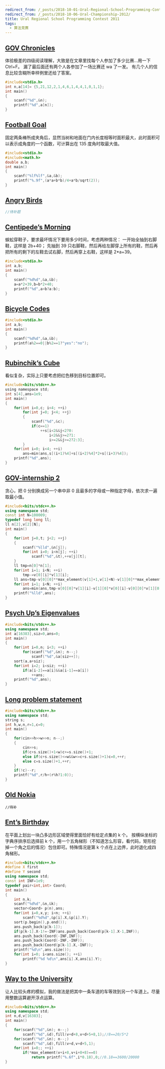 ```yaml
---
redirect_from: /_posts/2018-10-01-Ural-Regional-School-Programming-Contest-2011/
redirect_from: /_posts/2018-10-06-Ural-Championship-2012/
title: Ural Regional School Programming Contest 2011
tags:
  - 算法竞赛
---
```


## [GOV Chronicles](https://vjudge.net/problem/URAL-1873)

体验极差的四级阅读理解，大致是在文章里找每个人参加了多少比赛…用一下 Ctrl+F。
漏了最后面还有两个人各参加了一场比赛还 wa 了一发。
有几个人的信息比较含糊所幸样例里还给了答案。

```c
#include<stdio.h>
int n,a[14]= {5,21,12,2,1,4,6,1,4,4,1,0,1,1};
int main()
{
	scanf("%d",&n);
	printf("%d",a[n]);
}
```

## [Football Goal](https://vjudge.net/problem/URAL-1874)

固定两条棒所成夹角后，显然当树和地面在门内长度相等时面积最大，此时面积可以表示成角度的一个函数，可计算出在 135 度角时取最大值。

```c
#include<stdio.h>
#include<math.h>
double a,b;
int main()
{
	scanf("%lf%lf",&a,&b);
	printf("%.9f",(a*a+b*b)/4+a*b/sqrt(2));
}
```

## [Angry Birds](https://vjudge.net/problem/URAL-1875)

```cpp
//待补题
```

## [Centipede’s Morning](https://vjudge.net/problem/URAL-1876)

蜈蚣穿鞋子，要求最坏情况下要用多少时间，考虑两种情况：
一开始全抽到右脚鞋，这样是 2b+40；
先抽到 39 只右脚鞋，然后再给左脚穿上所有的鞋，然后再把所有的剩下的左鞋去试右脚，然后再穿上右鞋，这样是 2\*a+39。

```c
#include<stdio.h>
int a,b;
int main()
{
	scanf("%d%d",&a,&b);
	a=a*2+39,b=b*2+40;
	printf("%d",a>b?a:b);
}
```

## [Bicycle Codes](https://vjudge.net/problem/URAL-1877)

```c
#include<stdio.h>
int a,b;
int main()
{
	scanf("%d%d",&a,&b);
	printf(a%2==0||b%2==1?"yes":"no");
}
```

## [Rubinchik’s Cube](https://vjudge.net/problem/URAL-1878)

看似复杂，实际上只要考虑把红色移到目标位置即可。

```c
#include<bits/stdc++.h>
using namespace std;
int s[4],ans=1e9;
int main()
{
	for(int i=0,c; i<4; ++i)
		for(int j=0; j<4; ++j)
		{
			scanf("%d",&c);
			if(c==1)
				++s[i<2&&j<2?0:
				    i<2&&j>=2?1:
				    i>=2&&j>=2?2:3];
		}
	for(int i=0; i<4; ++i)
		ans=min(ans,s[(i+1)%4]+s[(i+2)%4]*2+s[(i+3)%4]);
	printf("%d",ans);
}
```

## [GOV-internship 2](https://vjudge.net/problem/URAL-1879)

贪心，把 0 分别换成另一个串中非 0 且最多的字母或一种指定字母，依次求一遍取最小值。

```cpp
#include<bits/stdc++.h>
using namespace std;
const int N=100009;
typedef long long ll;
ll n[2],v[2][N];
int main()
{
	for(int j=0,t; j<2; ++j)
	{
		scanf("%lld",&n[j]);
		for(int i=0; i<n[j]; ++i)
			scanf("%d",&t),++v[j][t];
	}
	ll tmp=n[0]*n[1];
	for(int i=1; i<N; ++i)
		tmp-=v[0][i]*v[1][i];
	ll ans=tmp-v[0][0]**max_element(v[1]+1,v[1]+N)-v[1][0]**max_element(v[0]+1,v[0]+N);
	for(int i=1; i<N; ++i)
		ans=min(ans,tmp-v[0][0]*v[1][i]-v[1][0]*v[0][i]-v[0][0]*v[1][0]);
	printf("%lld",ans);
}
```

## [Psych Up’s Eigenvalues](https://vjudge.net/problem/URAL-1880)

```cpp
#include<bits/stdc++.h>
using namespace std;
int a[16383],siz=0,ans=0;
int main()
{
	for(int i=0,n; i<3; ++i)
		for(scanf("%d",&n); n--;)
			scanf("%d",&a[siz++]);
	sort(a,a+siz);
	for(int i=2; i<siz; ++i)
		if(a[i-2]==a[i]&&a[i-1]==a[i])
			++ans;
	printf("%d",ans);
}
```

## [Long problem statement](https://vjudge.net/problem/URAL-1881)

```cpp
#include<bits/stdc++.h>
using namespace std;
string s;
int h,w,n,r=1,c=0;
int main()
{
	for(cin>>h>>w>>n; n--;)
	{
		cin>>s;
		if(c+s.size()+1<w)c+=s.size()+1;
		else if(c+s.size()<=w&&w<=c+s.size()+1)c=0,++r;
		else c=s.size()+1,++r;
	}
	if(!c)--r;
	printf("%d",r/h+(r%h?1:0));
}
```

## [Old Nokia](https://vjudge.net/problem/URAL-1882)

```
//待补
```

## [Ent’s Birthday](https://vjudge.net/problem/URAL-1883)

在平面上划出一块凸多边形区域使得里面恰好有给定点集的 k 个。
按横纵坐标的字典序排序后选择前 k 个，用一个五角梯形（不知道怎么形容，看代码，矩形挖掉一个角之后的情况）包住即可。特殊情况是第 k 个点在上边界，此时退化成四角梯形。

```cpp
#include<bits/stdc++.h>
#define X first
#define Y second
using namespace std;
const int INF=1e9;
typedef pair<int,int> Coord;
int main()
{
	int n,k;
	scanf("%d%d",&n,&k);
	vector<Coord> p(n),ans;
	for(int i=0,x,y; i<n; ++i)
		scanf("%d%d",&p[i].X,&p[i].Y);
	sort(p.begin(),p.end());
	ans.push_back(p[k-1]);
	if(p[k-1].X-1!=-INF)ans.push_back(Coord(p[k-1].X-1,INF));
	ans.push_back(Coord(-INF,INF));
	ans.push_back(Coord(-INF,-INF));
	ans.push_back(Coord(p[k-1].X,-INF));
	printf("%d\n",ans.size());
	for(int i=0; i<ans.size(); ++i)
		printf("%d %d\n",ans[i].X,ans[i].Y);
}
```

## [Way to the University](https://vjudge.net/problem/URAL-1884)

让人比较头疼的模拟，我的做法是把其中一条车道的车等效到另一个车道上。尽量用整数运算避开浮点运算。

```cpp
#include<bits/stdc++.h>
using namespace std;
int n,d,v[16383];
int main()
{
	for(scanf("%d",&n); n--;)
		scanf("%d",&d),fill(v+d+8,v+d+5+8,1);//8==20/5*2
	for(scanf("%d",&n); n--;)
		scanf("%d",&d),fill(v+d,v+d+5,1);
	for(int i=0;; ++i)
		if(*max_element(v+i+8,v+i+8+8)==0)
			return printf("%.6f",i*0.18),0;//0.18==3600/20000
}
```
